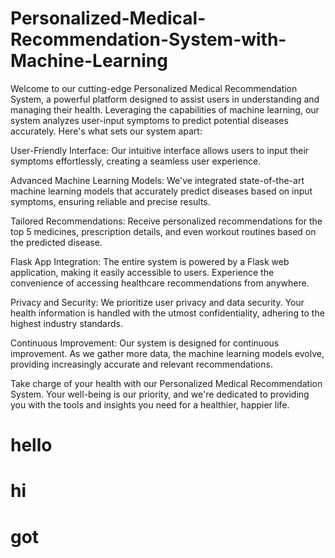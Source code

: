 # Personalized-Medical-Recommendation-System-with-Machine-Learning
Welcome to our cutting-edge Personalized Medical Recommendation System, a powerful platform designed to assist users in understanding and managing their health. Leveraging the capabilities of machine learning, our system analyzes user-input symptoms to predict potential diseases accurately. Here's what sets our system apart:

User-Friendly Interface: Our intuitive interface allows users to input their symptoms effortlessly, creating a seamless user experience.

Advanced Machine Learning Models: We've integrated state-of-the-art machine learning models that accurately predict diseases based on input symptoms, ensuring reliable and precise results.

Tailored Recommendations: Receive personalized recommendations for the top 5 medicines, prescription details, and even workout routines based on the predicted disease.

Flask App Integration: The entire system is powered by a Flask web application, making it easily accessible to users. Experience the convenience of accessing healthcare recommendations from anywhere.

Privacy and Security: We prioritize user privacy and data security. Your health information is handled with the utmost confidentiality, adhering to the highest industry standards.

Continuous Improvement: Our system is designed for continuous improvement. As we gather more data, the machine learning models evolve, providing increasingly accurate and relevant recommendations.

Take charge of your health with our Personalized Medical Recommendation System. Your well-being is our priority, and we're dedicated to providing you with the tools and insights you need for a healthier, happier life.
# hello
# hi
# got
